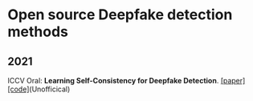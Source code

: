 # Open source Deepfake detection methods
## 2021

ICCV Oral: **Learning Self-Consistency for Deepfake Detection**. [[paper]](https://openaccess.thecvf.com/content/ICCV2021/html/Zhao_Learning_Self-Consistency_for_Deepfake_Detection_ICCV_2021_paper.html)  [[code]](https://github.com/jtchen0528/PCL-I2G)(Unofficical)  
